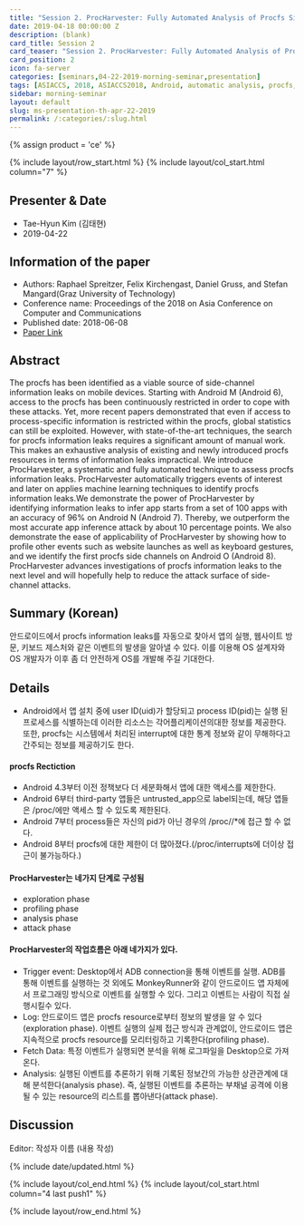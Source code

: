 ```yaml
---
title: "Session 2. ProcHarvester: Fully Automated Analysis of Procfs Side-Channel Leaks on Android"
date: 2019-04-18 00:00:00 Z
description: (blank)
card_title: Session 2
card_teaser: "Session 2. ProcHarvester: Fully Automated Analysis of Procfs Side-Channel Leaks on Android"
card_position: 2
icon: fa-server
categories: [seminars,04-22-2019-morning-seminar,presentation]
tags: [ASIACCS, 2018, ASIACCS2018, Android, automatic analysis, procfs, side-channel analysis]
sidebar: morning-seminar
layout: default
slug: ms-presentation-th-apr-22-2019
permalink: /:categories/:slug.html
---
```


{% assign product = 'ce' %}

{% include layout/row_start.html %}
{% include layout/col_start.html column="7" %}

## Presenter & Date
+ Tae-Hyun Kim (김태현)
+ 2019-04-22

## Information of the paper
+ Authors: Raphael Spreitzer, Felix Kirchengast, Daniel Gruss, and Stefan Mangard(Graz University of Technology)
+ Conference name: Proceedings of the 2018 on Asia Conference on Computer and Communications
+ Published date: 2018-06-08
+ [Paper Link](https://pure.tugraz.at/ws/portalfiles/portal/17305447/AsiaCCS2018.pdf)

## Abstract
The procfs has been identified as a viable source of side-channel information leaks on mobile devices. Starting with Android M (Android 6), access to the procfs has been continuously restricted in order to cope with these attacks. Yet, more recent papers demonstrated that even if access to process-specific information is restricted within the procfs, global statistics can still be exploited. However, with state-of-the-art techniques, the search for procfs information leaks requires a significant amount of manual work. This makes an exhaustive analysis of existing and newly introduced procfs resources in terms of information leaks impractical.
We introduce ProcHarvester, a systematic and fully automated technique to assess procfs information leaks. ProcHarvester automatically triggers events of interest and later on applies machine learning techniques to identify procfs information leaks.We demonstrate the power of ProcHarvester by identifying information leaks to infer app starts from a set of 100 apps with an accuracy of 96% on Android N (Android 7). Thereby, we outperform the most accurate app inference attack by about 10 percentage points. We also demonstrate the ease of applicability of ProcHarvester by showing how to profile other events such as website launches as well as keyboard gestures, and we identify the first procfs side channels on Android O (Android 8). ProcHarvester advances investigations of procfs information leaks to the next level and will hopefully help to reduce the attack surface of side-channel attacks.


## Summary (Korean)
안드로이드에서 procfs information leaks를 자동으로 찾아서 앱의 실행, 웹사이트 방문, 키보드 제스처와 같은 이벤트의 발생을 알아낼 수 있다. 이를 이용해 OS 설계자와 OS 개발자가 이후 좀 더 안전하게 OS를 개발해 주길 기대한다.

## Details
  + Android에서 앱 설치 중에 user ID(uid)가 할당되고 process ID(pid)는 실행 된 프로세스를 식별하는데 이러한 리소스는 각어플리케이션의대한 정보를 제공한다. 또한, procfs는 시스템에서 처리된 interrupt에 대한 통계 정보와 같이 무해하다고 간주되는 정보를 제공하기도 한다.

#### procfs Rectiction
  + Android 4.3부터 이전 정책보다 더 세분화해서 앱에 대한 액세스를 제한한다.
  + Android 6부터 third-party 앱들은 untrusted_app으로 label되는데, 해당 앱들은 /proc/에만 액세스 할 수 있도록 제한된다.
  + Android 7부터 process들은 자신의 pid가 아닌 경우의 /proc/<pid>/*에 접근 할 수 없다.
  + Android 8부터 procfs에 대한 제한이 더 많아졌다.(/proc/interrupts에 더이상 접근이 불가능하다.)

#### ProcHarvester는 네가지 단계로 구성됨
  + exploration phase 
  + profiling phase 
  + analysis phase 
  + attack phase 
  
#### ProcHarvester의 작업흐름은 아래 네가지가 있다.
  + Trigger event: Desktop에서 ADB connection을 통해 이벤트를 실행. ADB를 통해 이벤트를 실행하는 것 외에도 MonkeyRunner와 같이 안드로이드 앱 자체에서 프로그래밍 방식으로 이벤트를 실행할 수 있다. 그리고 이벤트는 사람이 직접 실행시킬수 있다. 
  + Log: 안드로이드 앱은 procfs resource로부터 정보의 발생을 알 수 있다(exploration phase). 이벤트 실행의 실제 접근 방식과 관계없이, 안드로이드 앱은 지속적으로 procfs resource를 모리터링하고 기록한다(profiling phase).
  + Fetch Data: 특정 이벤트가 실행되면 분석을 위해 로그파일을 Desktop으로 가져온다.
  + Analysis: 실행된 이벤트를 추론하기 위해 기록된 정보간의 가능한 상관관계에 대해 분석한다(analysis phase). 즉, 실행된 이벤트를 추론하는 부채널 공격에 이용 될 수 있는 resource의 리스트를 뽑아낸다(attack phase). 


## Discussion
Editor: 작성자 이름
(내용 작성)


{% include date/updated.html %}

{% include layout/col_end.html %}
{% include layout/col_start.html column="4 last push1" %}

{% include layout/row_end.html %}
